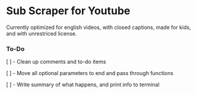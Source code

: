 # Sub Scraper for Youtube
Currently optimized for english videos, with closed captions, made for kids, and with unrestriced license.

### To-Do
[ ] - Clean up comments and to-do items

[ ] - Move all optional parameters to end and pass through functions

[ ] - Write summary of what happens, and print info to terminal
